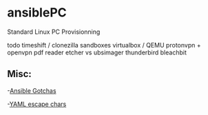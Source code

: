 # ansiblePC
Standard Linux PC Provisionning

todo 
timeshift / clonezilla
sandboxes
virtualbox / QEMU
protonvpn + openvpn
pdf reader
etcher vs ubsimager
thunderbird
bleachbit

## Misc:
-[Ansible Gotchas](https://docs.ansible.com/ansible/latest/reference_appendices/YAMLSyntax.html#gotchas)

-[YAML escape chars](https://yaml.org/spec/1.2.2/#57-escaped-characters)
